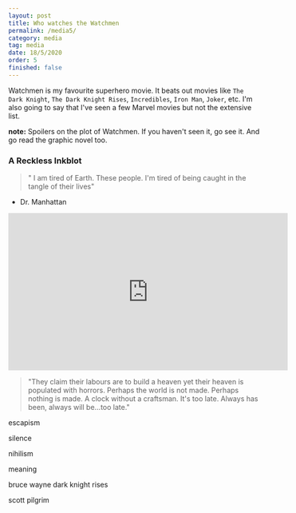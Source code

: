 ```yaml
---
layout: post
title: Who watches the Watchmen
permalink: /media5/
category: media
tag: media
date: 18/5/2020
order: 5
finished: false
---
```


Watchmen is my favourite superhero movie. It beats out movies like `The Dark Knight`, `The Dark Knight Rises`, `Incredibles`, `Iron Man`, `Joker`, etc. I'm also going to say that I've seen a few Marvel movies but not the extensive list.

**note:** Spoilers on the plot of Watchmen. If you haven't seen it, go see it. And go read the graphic novel too.

### A Reckless Inkblot



> " I am tired of Earth. These people. I'm tired of being caught in the tangle of their lives"
- Dr. Manhattan

<iframe width="560" height="315" src="https://www.youtube.com/embed/Ne4Agld0Imc" frameborder="0" allow="accelerometer; autoplay; encrypted-media; gyroscope; picture-in-picture" allowfullscreen></iframe>

> "They claim their labours are to build a heaven yet their heaven is populated with horrors. Perhaps the world is not made. Perhaps nothing is made. A clock without a craftsman. It's too late. Always has been, always will be…too late."

escapism

silence

nihilism

meaning

bruce wayne dark knight rises

scott pilgrim
